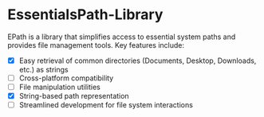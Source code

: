 # EssentialsPath-Library

EPath is a library that simplifies access to essential system paths and provides file management tools. Key features include:

- [x] Easy retrieval of common directories (Documents, Desktop, Downloads, etc.) as strings
- [ ] Cross-platform compatibility
- [ ] File manipulation utilities
- [x] String-based path representation
- [ ] Streamlined development for file system interactions

